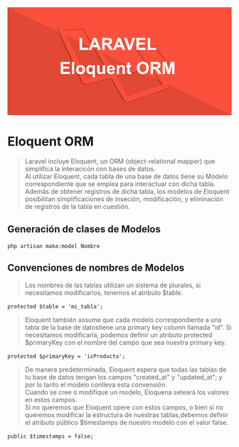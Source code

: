 <img src="https://raw.githubusercontent.com/exegeses/laravel-46883/main/extras/imagenes/laravel-eloquent-orm.png">

# Eloquent ORM

>Laravel incluye Eloquent, un ORM (object-relational mapper) que simplifica la interacicón con bases de datos.  
>Al utilizar Eloquent, cada tabla de una base de datos tiene su Modelo correspondiente que se emplea para interactuar con dicha tabla.   
>Además de obtener registros de dicha tabla, los modelos de Eloquent posibilitan simplificaciones de inseción, modificación, y eliminación de registros de la tabla en cuestión.    

## Generación de clases de Modelos

    php artisan make:model Nombre    

## Convenciones de nombres de Modelos

> Los nombres de las tablas utilizan un sistema de plurales, si necesitamos modificarlos, tenemos el atributo $table.

    protected $table = 'mi_tabla';  

> Eloquent también assume que cada modelo correspondiente a una tabla de la base de datostiene una primary key column llamada "id". Si necesitamos modificarla, podemos definir un atributo protected $primaryKey con el nombre del campo que sea nuestra primary key.

    protected $primaryKey = 'icProducto';  

> De manera predeterminada, Eloquent espera que todas las tablas de tu base de datos tengan los campos "created_at" y "updated_at"; y por lo tanto el modelo conlleva esta convensión.   
> Cuando se cree o modifique un modelo, Eloquena seteará los valores en estos campos.   
> Si no queremos que Eloquent opere con estos campos, o bien si no queremos modificar la estructura de nuestras tablas,debemos definir el atributo público $timestamps de nuestro modelo con el valor false.

    public $timestamps = false;  

